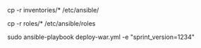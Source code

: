 cp -r inventories/* /etc/ansible/

cp -r roles/* /etc/ansible/roles 

sudo ansible-playbook deploy-war.yml -e "sprint_version=1234" 
